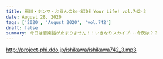 ```yaml
---
title: 石川・ホンマ・ぶるんのBe-SIDE Your Life! vol.742-3
date: August 28, 2020
tags: ['2020', 'August 2020', 'vol.742']
draft: false
summary: 今日は音楽話が止まりません！！いきなりスカイプ･･･今夜は？？
---
```


http://project-phi.ddo.jp/ishikawa/ishikawa742_3.mp3